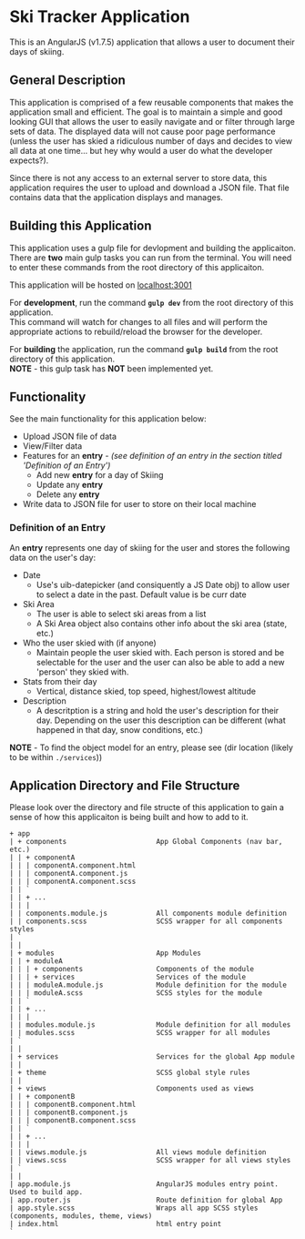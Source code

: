 # Ski Tracker Application

This is an AngularJS (v1.7.5) application that allows a user to document their days of skiing.

## General Description

This application is comprised of a few reusable components that makes the application small and efficient. The goal is to maintain a simple and good looking GUI that allows the user to easily navigate and or filter through large sets of data. The displayed data will not cause poor page performance (unless the user has skied a ridiculous number of days and decides to view all data at one time... but hey why would a user do what the developer expects?).

Since there is not any access to an external server to store data, this application requires the user to upload and download a JSON file. That file contains data that the application displays and manages.

## Building this Application

This application uses a gulp file for devlopment and building the applicaiton.  
There are **two** main gulp tasks you can run from the terminal. You will need to enter these commands from the root directory of this applicaiton.

This application will be hosted on [localhost:3001](http://localhost:3001)

For **development**, run the command **`gulp dev`** from the root directory of this application.  
This command will watch for changes to all files and will perform the appropriate actions to rebuild/reload the browser for the developer.

For **building** the application, run the command **`gulp build`** from the root directory of this application.  
**NOTE** - this gulp task has **NOT** been implemented yet.

## Functionality

See the main functionality for this application below:

* Upload JSON file of data
* View/Filter data
* Features for an **entry** - *(see definition of an entry in the section titled 'Definition of an Entry')*
  * Add new **entry** for a day of Skiing
  * Update any **entry**
  * Delete any **entry**
* Write data to JSON file for user to store on their local machine

### Definition of an Entry

An **entry** represents one day of skiing for the user and stores the following data on the user's day:

* Date
  * Use's uib-datepicker (and consiquently a JS Date obj) to allow user to select a date in the past. Default value is be curr date
* Ski Area
  * The user is able to select ski areas from a list
  * A Ski Area object also contains other info about the ski area (state, etc.)
* Who the user skied with (if anyone)
  * Maintain people the user skied with. Each person is stored and be selectable for the user and the user can also be able to add a new 'person' they skied with.
* Stats from their day
  * Vertical, distance skied, top speed, highest/lowest altitude
* Description
  * A descritption is a string and hold the user's description for their day. Depending on the user this description can be different (what happened in that day, snow conditions, etc.)

**NOTE** - To find the object model for an entry, please see (dir location (likely to be within `./services`))

## Application Directory and File Structure

Please look over the directory and file structe of this application to gain a sense of how this applicaiton is being built and how to add to it.

```text
+ app
| + components                      App Global Components (nav bar, etc.)
| | + componentA
| | | componentA.component.html
| | | componentA.component.js
| | | componentA.component.scss
| | `
| | + ...
| | |
| | components.module.js            All components module definition
| | components.scss                 SCSS wrapper for all components styles
| `
| |
| + modules                         App Modules
| | + moduleA
| | | + components                  Components of the module
| | | + services                    Services of the module
| | | moduleA.module.js             Module definition for the module
| | | moduleA.scss                  SCSS styles for the module
| | `
| | + ...
| | |
| | modules.module.js               Module definition for all modules
| | modules.scss                    SCSS wrapper for all modules
| `
| |
| + services                        Services for the global App module
| |
| + theme                           SCSS global style rules
| |
| + views                           Components used as views
| | + componentB
| | | componentB.component.html
| | | componentB.component.js
| | | componentB.component.scss
| | `
| | + ...
| | |
| | views.module.js                 All views module definition
| | views.scss                      SCSS wrapper for all views styles
| `
| |
| app.module.js                     AngularJS modules entry point. Used to build app.
| app.router.js                     Route definition for global App
| app.style.scss                    Wraps all app SCSS styles (components, modules, theme, views)
| index.html                        html entry point
`
```
